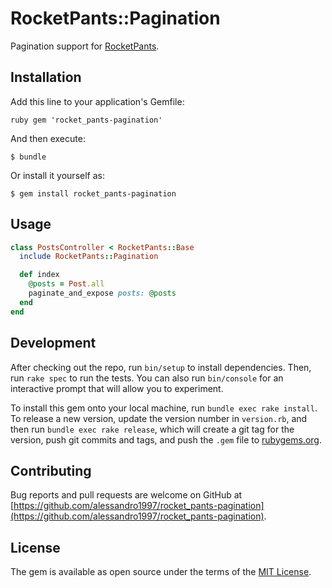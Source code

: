# RocketPants::Pagination

Pagination support for [RocketPants](https://github.com/Sutto/rocket_pants).

## Installation

Add this line to your application's Gemfile:

```ruby gem 'rocket_pants-pagination' ```

And then execute:

    $ bundle

Or install it yourself as:

    $ gem install rocket_pants-pagination

## Usage

```ruby
class PostsController < RocketPants::Base
  include RocketPants::Pagination

  def index
    @posts = Post.all
    paginate_and_expose posts: @posts
  end
end
```

## Development

After checking out the repo, run `bin/setup` to install dependencies. Then, run
`rake spec` to run the tests. You can also run `bin/console` for an interactive
prompt that will allow you to experiment.

To install this gem onto your local machine, run `bundle exec rake install`. To
release a new version, update the version number in `version.rb`, and then run
`bundle exec rake release`, which will create a git tag for the version, push
git commits and tags, and push the `.gem` file to
[rubygems.org](https://rubygems.org).

## Contributing

Bug reports and pull requests are welcome on GitHub at
[https://github.com/alessandro1997/rocket_pants-pagination](https://github.com/alessandro1997/rocket_pants-pagination).

## License

The gem is available as open source under the terms of the [MIT License](http://opensource.org/licenses/MIT).
